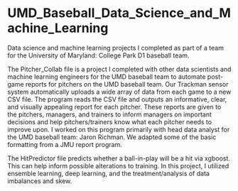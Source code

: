 # UMD_Baseball_Data_Science_and_Machine_Learning
Data science and machine learning projects I completed as part of a team for the University of Maryland: College Park D1 baseball team.

The Pitcher_Collab file is a project I completed with other data scientists and machine learning engineers for the UMD baseball team to automate post-game reports for pitchers on the UMD baseball team. Our Trackman sensor system automatically uploads a wide array of data from each game to a new CSV file. The program reads the CSV file and outputs an informative, clear, and visually appealing report for each pitcher. These reports are given to the pitchers, managers, and trainers to inform managers on important decisions and help pitchers/trainers know what each pitcher needs to improve upon. I worked on this program primarily with head data analyst for the UMD baseball team: Jaron Richman. We adapted some of the basic formatting from a JMU report program. 

The HitPredictor file predicts whether a ball-in-play will be a hit via xgboost. This can help inform possible alterations to training. In this project, I utilized ensemble learning, deep learning, and the treatment/analysis of data imbalances and skew. 
